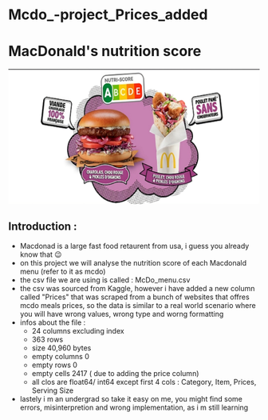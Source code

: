# Mcdo_-project_Prices_added

# MacDonald's nutrition score

<img src="mcdo_pic.jpeg" alt="Image Description" style="width: 1080px; height: auto;">

## Introduction :
- Macdonad is a large fast food retaurent from usa, i guess you already know that 😉
- on this project we will analyse the nutrition score of each Macdonald menu (refer to it as mcdo)
- the csv file we are using is called : McDo_menu.csv
- the csv was sourced from Kaggle, however i have added a new column called "Prices" that was scraped from a bunch of websites that offres mcdo meals prices, so the data is similar to a real world scenario where you will have wrong values, wrong type and worng formatting
- infos about the file : 
    - 24 columns excluding index
    - 363 rows
    - size 40,960 bytes
    - empty columns 0
    - empty rows 0
    - empty cells 2417 ( due to adding the price column)
    - all clos are float64/ int64 except first 4 cols : Category, Item, Prices, Serving Size
- lastely i m an undergrad so take it easy on me, you might find some errors, misinterpretion and wrong
  implementation, as i m still learning
